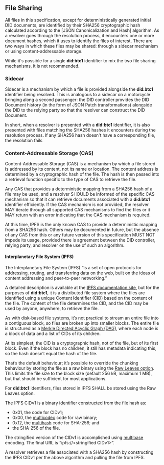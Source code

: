 ## File Sharing

All files in this specification, except for deterministically generated initial
DID documents, are identified by their SHA256 cryptographic hash calculated
according to the [JSON Canonicalization and Hash] algorithm. As a resolver goes
through the resolution process, it encounters one or more document hashes, which
it uses to identify the files of interest. There are two ways in which these
files may be shared: through a sidecar mechanism or using content-addressable storage.

While it's possible for a single **did:btc1** identifier to mix the two file
sharing mechanisms, it is not recommended.

### Sidecar

Sidecar is a mechanism by which a file is provided alongside the **did:btc1**
identifier being resolved. This is analogous to a sidecar on a motorcycle
bringing along a second passenger: the DID controller provides the DID Document
history (in the form of JSON Patch transformations) alongside the DID to the
relying party so that the resolver can construct the DID Document.

In short, when a resolver is presented with a **did:btc1** identifier, it is
also presented with files matching the SHA256 hashes it encounters during the
resolution process. If any SHA256 hash doesn't have a corresponding file, the
resolution fails.

### Content-Addressable Storage (CAS)

Content-Addressable Storage (CAS) is a mechanism by which a file stored is addressed by its content, not its name or location. The content address is
determined by a cryptographic hash of the file. The hash is then passed into a
retrieval function specific to the type of CAS to retrieve the file.

Any CAS that provides a deterministic mapping from a SHA256 hash of a file may
be used, and a resolver SHOULD be informed of the specific CAS mechanism so that
it can retrieve documents associated with a **did:btc1** identifier efficiently.
If the CAS mechanism is not provided, the resolver MAY iterate through all
supported CAS mechanisms to find the files or it MAY return with an error
indicating that the CAS mechanism is required.

At this time, IPFS is the only known CAS to provide a deterministic mapping from
a SHA256 hash. Others may be documented in future, but the absence of any CAS
from this or any future version of this specification MUST NOT impede its usage,
provided there is agreement between the DID controller, relying party, and
resolver on the use of such an algorithm.

#### Interplanetary File System (IPFS)

The Interplanetary File System (IPFS) “is a set of open protocols for
addressing, routing, and transferring data on the web, built on the ideas of
content addressing and peer-to-peer networking.”

A detailed description is available at the
[IPFS documentation site](https://docs.ipfs.tech/), but for the purposes of
**did:btc1**, it is a distributed file system where the files are identified
using a unique Content Identifier (CID) based on the content of the file. The
content of the file determines the CID, and the CID may be used by anyone,
anywhere, to retrieve the file.

As with disk-based file systems, it’s not practical to stream an entire file
into a contiguous block, so files are broken up into smaller blocks. The entire
file is structured as a
[Merkle Directed Acyclic Graph (DAG)](https://docs.ipfs.tech/concepts/merkle-dag/),
where each node is a block of data and a list of CIDs of its children.

At its simplest, the CID is a cryptographic hash, not of the file, but of its
first block. Even if the block has no children, it still has metadata indicating
this, so the hash doesn’t equal the hash of the file.

That’s the default behaviour; it’s possible to override the chunking behaviour
by storing the file as a raw binary using the
[Raw Leaves option](https://richardschneider.github.io/net-ipfs-engine/articles/fs/raw.html).
This limits the file size to the block size (default 256 kB, maximum 1 MB), but
that should be sufficient for most applications.

For **did:btc1** identifiers, files stored in IPFS SHALL be stored using the Raw
Leaves option.

The IPFS CIDv1 is a binary identifier constructed from the file hash as:

* 0x01, the code for CIDv1;
* 0x00, the [multicodec](https://github.com/multiformats/multicodec) code for 
raw binary;
* 0x12, the [multihash](https://github.com/multiformats/multihash) code for
SHA-256; and
* the SHA-256 of the file.

The stringified version of the CIDv1 is accomplished using
[multibase](https://github.com/multiformats/multibase) encoding. The final URL
is “ipfs://&lt;stringified CIDv1&gt;”.

A resolver retrieves a file associated with a SHA256 hash by constructing the
IPFS CIDv1 per the above algorithm and pulling the file from IPFS.
